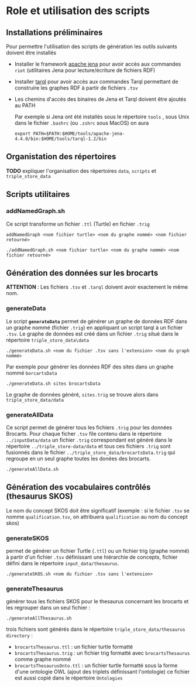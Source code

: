 # Role et utilisation des scripts


## Installations préliminaires 

Pour permettre l'utilisation des scripts de génération les outils suivants doivent être installés

- Installer le framework [apache jena](https://jena.apache.org/download/) pour avoir accès aux commandes `riot` (utilitaires Jena pour lecture/écriture de fichiers RDF)

- Installer [tarql](https://github.com/tarql/tarql/releases) pour avoir accès aux commandes Tarql permettant de construire les graphes RDF à partir de fichiers `.tsv`

- Les chemins d'accès des binaires de Jena et Tarql doivent être ajoutés au PATH

  Par exemple si Jena ont été installés sous le répertoire `tools` , sous Unix dans le fichier `.bashrc` (ou `.zshrc` sous MacOS) on aura

   ```
   export PATH=$PATH:$HOME/tools/apache-jena-4.4.0/bin:$HOME/tools/tarql-1.2/bin
   ``` 


## Organistation des répertoires

**TODO** expliquer l'organisation des répertoires `data`, `scripts` et `triple_store_data`


## Scripts utilitaires

### **addNamedGraph.sh**

Ce script transforme un fichier `.ttl` (Turtle) en fichier `.trig` 
```
addNamedGraph <nom fichier turtle> <nom du graphe nommé> <nom fichier retourné>
```
```
./addNamedGraph.sh <nom fichier turtle> <nom du graphe nommé> <nom fichier retourné>
```

## Génération des données sur les brocarts

**ATTENTION** : Les fichiers `.tsv` et `.tarql` doivent avoir exactement le même nom.

### **generateData**

Le script **`generateData`** permet de générer un graphe de données RDF dans un graphe nommé (fichier `.trig`) en appliquant un script tarql à un fichier `.tsv`. Le graphe de données est créé dans un fichier `.trig` situé dans le répertoire `triple_store_data\data`


```
./generateData.sh <nom du fichier .tsv sans l'extension> <nom du graph nommé>
```

Par exemple pour générer les données RDF des sites dans un graphe nommé `borcartsData`

```
./generateData.sh sites brocartsData
```

Le graphe de données généré, `sites.trig` se trouve alors dans `triple_store_data/data`


### **generateAllData**

Ce script permet de générer tous les fichiers `.trig` pour les données Brocarts. Pour chaque ficher `.tsv` file contenu dans le répertoire  `../inputData/data` un fichier
`.trig` correspondant est généré dans  le répertoire `../triple_store-data/data` et tous ces fichiers `.trig` sont fusionnés dans le fichier 
`../triple_store_data/brocartsData.trig` qui regroupe en un seul graphe toutes les donées des brocarts.

```
./generateAllData.sh  
```

## Génération des vocabulaires contrôlés (thesaurus SKOS)

Le nom du concept SKOS doit être significatif (exemple : si le fichier `.tsv` se nomme `qualification.tsv`, on attribuera `qualification` au nom du concept skos)

### **generateSKOS**

permet de générer un fichier Turtle (`.ttl`) ou un fichier trig (graphe nommé) à partir d'un fichier `.tsv` définissant une hiérarchie de concepts, fichier défini dans le répertoire `input_data/thesaurus`.

```
./generateSKOS.sh <nom du fichier .tsv sans l'extension> 
```

### **generateThesaurus**

générer tous les fichiers SKOS pour le thesaurus concernant les brocarts et les regrouper dans un seul fichier :

```
./generateAllThesaurus.sh
```

trois fichiers sont générés dans le répertoire `triple_store_data/thesaurus directory` :
- `brocartsThesaurus.ttl` : un fichier turtle formatté
- `brocartsThesaurus.trig` : un fichier trig formatté avec `brocartsThesaurus` comme graphe nommé
- `brocartsThesaurusOnto.ttl` : un fichier turtle formatté sous la forme d'une ontologie OWL (ajout des triplets définissant l'ontologie)
ce fichier est aussi copié dans le répertoire `Ontologies`



